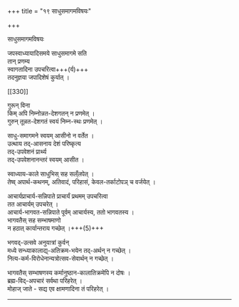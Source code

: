 +++
title = "१९ साधुसमागमविषयः"

+++

साधुसमागमविषयः

जपस्वाध्यायादिसमये साधुसमागमे सति  
तान् प्रणम्य  
स्वागतादिना उपचरित्वा+++(र्य)+++  
तदनुज्ञया जपादिशेषं कुर्यात् ।  


[[330]]

गुरून् विना  
किम् अपि निम्नोन्नत-देशगतन् न प्रणमेत् ।  
गुरुन् तून्नत-देशगतं स्वयं निम्न-स्थः प्रणमेत् ।  

साधु-समागमने स्वयम् आसीनो न वर्तेत ।  
उत्थाय तद्-आसनाय देशं परिष्कृत्य  
तद्-उपवेशनं प्रार्थ्य  
तद्-उपवेशनानन्तरं स्वयम् आसीत ।  

स्वाध्याय-काले साधुभिस् सह सल्ँलपेत् ।  
तेष्व् अपार्थ-कथनम्, अतिवादं, परिहासं, केवल-तर्काटोपञ् च वर्जयेत् ।  

आचार्यप्राचार्य-सन्निपाते प्राचार्यं प्रथमम् उपचरित्वा  
तत आचार्यम् उपचरेत् ।  
आचार्य-भागवत-सन्निपाते पूर्वम् आचार्यस्य, ततो भागवतस्य ।  
भागवतैस् सह सम्भाषमाणो  
न हठात् कार्यान्तराय गच्छेत् ।+++(5)+++  

भगवद्-उत्सवे अनुयात्रां कुर्वन्  
मध्ये सन्ध्याकालाद्य्-अतिक्रम-भयेन तद्-अर्थन् न गच्छेत् ।  
नित्य-कर्म-विरोधेनान्यत्रोत्सव-सेवार्थन् न गच्छेत् ।  

भागवतैस् सम्भाषणस्य कर्मानुष्ठान-कालातिक्रमेपि न दोषः ।  
ब्रह्म-विद्-अपचारं सर्वथा परिहरेत् ।  
मोहाज् जाते - सद्य एव क्षामणादिना तं परिहरेत् ।

***
